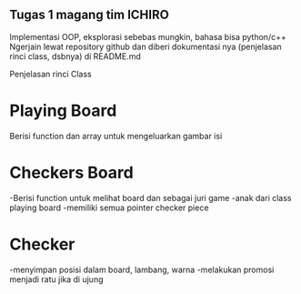 ## Tugas 1 magang tim ICHIRO 
Implementasi OOP, eksplorasi sebebas mungkin, bahasa bisa python/c++
Ngerjain lewat repository github dan diberi dokumentasi nya (penjelasan rinci class, dsbnya) di README.md

Penjelasan rinci Class

# Playing Board
  Berisi function dan array untuk mengeluarkan gambar isi
  
# Checkers Board
  -Berisi function untuk melihat board dan sebagai juri game
  -anak dari class playing board
  -memiliki semua pointer checker piece
  
# Checker
  -menyimpan posisi dalam board, lambang, warna
  -melakukan promosi menjadi ratu jika di ujung
  
